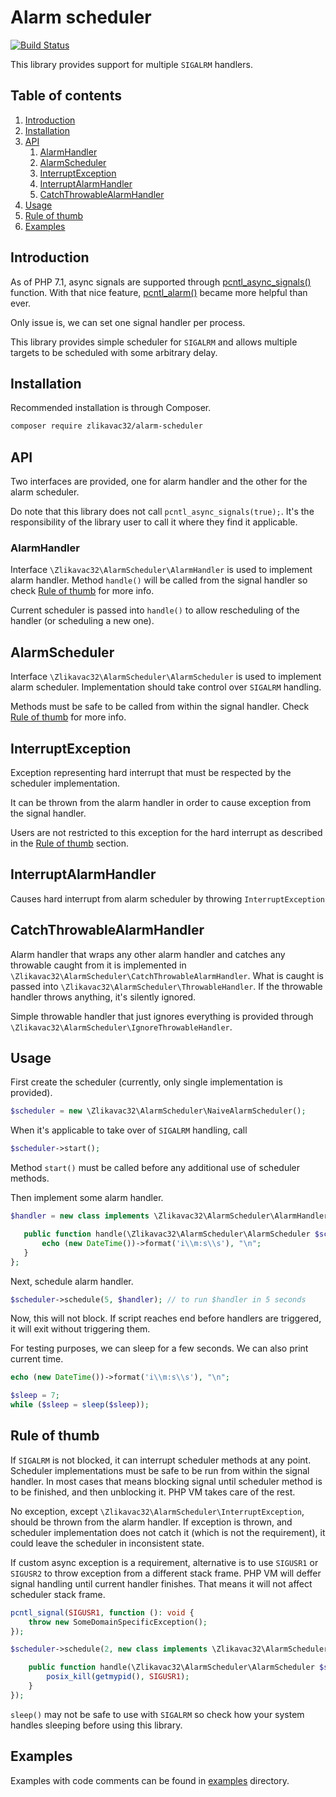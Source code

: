 # Alarm scheduler

[![Build Status](https://travis-ci.org/zlikavac32/alarm-scheduler.svg?branch=master)](https://travis-ci.org/zlikavac32/alarm-scheduler)

This library provides support for multiple `SIGALRM` handlers.

## Table of contents

1. [Introduction](#introduction)
1. [Installation](#installation)
1. [API](#api)
    1. [AlarmHandler](#alarmhandler)
    1. [AlarmScheduler](#alarmscheduler)
    1. [InterruptException](#interruptexception)
    1. [InterruptAlarmHandler](#interruptalarmhandler)
    1. [CatchThrowableAlarmHandler](#catchthrowablealarmhandler)
1. [Usage](#usage)
1. [Rule of thumb](#rule-of-thumb)
1. [Examples](#examples)

## Introduction

As of PHP 7.1, async signals are supported through [pcntl_async_signals()](http://php.net/manual/en/function.pcntl-async-signals.php) function. With that nice feature, [pcntl_alarm()](http://php.net/manual/en/function.pcntl-alarm.php) became more helpful than ever.

Only issue is, we can set one signal handler per process.

This library provides simple scheduler for `SIGALRM` and allows multiple targets to be scheduled with some arbitrary delay.

## Installation

Recommended installation is through Composer.

```bash
composer require zlikavac32/alarm-scheduler
```

## API

Two interfaces are provided, one for alarm handler and the other for the alarm scheduler.

Do note that this library does not call `pcntl_async_signals(true);`. It's the responsibility of the library user to call it where they find it applicable.

### AlarmHandler

Interface `\Zlikavac32\AlarmScheduler\AlarmHandler` is used to implement alarm handler. Method `handle()` will be called from the signal handler so check [Rule of thumb](#rule-of-thumb) for more info.

Current scheduler is passed into `handle()` to allow rescheduling of the handler (or scheduling a new one).

## AlarmScheduler

Interface `\Zlikavac32\AlarmScheduler\AlarmScheduler` is used to implement alarm scheduler. Implementation should take control over `SIGALRM` handling.

Methods must be safe to be called from within the signal handler. Check [Rule of thumb](#rule-of-thumb) for more info.

## InterruptException

Exception representing hard interrupt that must be respected by the scheduler implementation.

It can be thrown from the alarm handler in order to cause exception from the signal handler.

Users are not restricted to this exception for the hard interrupt as described in the [Rule of thumb](#rule-of-thumb) section.

## InterruptAlarmHandler

Causes hard interrupt from alarm scheduler by throwing `InterruptException`

## CatchThrowableAlarmHandler

Alarm handler that wraps any other alarm handler and catches any throwable caught from it is implemented in `\Zlikavac32\AlarmScheduler\CatchThrowableAlarmHandler`. What is caught is passed into `\Zlikavac32\AlarmScheduler\ThrowableHandler`. If the throwable handler throws anything, it's silently ignored.

Simple throwable handler that just ignores everything is provided through `\Zlikavac32\AlarmScheduler\IgnoreThrowableHandler`.

## Usage

First create the scheduler (currently, only single implementation is provided).

```php
$scheduler = new \Zlikavac32\AlarmScheduler\NaiveAlarmScheduler();
```

When it's applicable to take over of `SIGALRM` handling, call

```php
$scheduler->start();
```

Method `start()` must be called before any additional use of scheduler methods.

Then implement some alarm handler.

```php
$handler = new class implements \Zlikavac32\AlarmScheduler\AlarmHandler {

   public function handle(\Zlikavac32\AlarmScheduler\AlarmScheduler $scheduler): void {
       echo (new DateTime())->format('i\\m:s\\s'), "\n";
   }
};
```

Next, schedule alarm handler.

```php
$scheduler->schedule(5, $handler); // to run $handler in 5 seconds
```

Now, this will not block. If script reaches end before handlers are triggered, it will exit without triggering them.

For testing purposes, we can sleep for a few seconds. We can also print current time.

```php
echo (new DateTime())->format('i\\m:s\\s'), "\n";

$sleep = 7;
while ($sleep = sleep($sleep));
```

## Rule of thumb

If `SIGALRM` is not blocked, it can interrupt scheduler methods at any point. Scheduler implementations must be safe to be run from within the signal handler. In most cases that means blocking signal until scheduler method is to be finished, and then unblocking it. PHP VM takes care of the rest.

No exception, except `\Zlikavac32\AlarmScheduler\InterruptException`, should be thrown from the alarm handler. If exception is thrown, and scheduler implementation does not catch it (which is not the requirement), it could leave the scheduler in inconsistent state.

If custom async exception is a requirement, alternative is to use `SIGUSR1` or `SIGUSR2` to throw exception from a different stack frame. PHP VM will deffer signal handling until current handler finishes. That means it will not affect scheduler stack frame.

```php
pcntl_signal(SIGUSR1, function (): void {
    throw new SomeDomainSpecificException();
});

$scheduler->schedule(2, new class implements \Zlikavac32\AlarmScheduler\AlarmHandler {

    public function handle(\Zlikavac32\AlarmScheduler\AlarmScheduler $scheduler): void {
        posix_kill(getmypid(), SIGUSR1);
    }
});
```

`sleep()` may not be safe to use with `SIGALRM` so check how your system handles sleeping before using this library.

## Examples

Examples with code comments can be found in [examples](/examples) directory.
